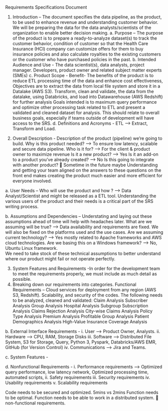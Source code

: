 Requirements Specifications Document

1.	 Introduction – The document specifies the data pipeline, as the product, to be used to enhance revenue and understanding customer behavior. We will be preparing the data for the data analysts/scientists of the organization to enable better decision making.
a.	Purpose – The purpose of the product is to prepare a ready-to-analyze dataset(s) to track the customer behavior, condition of customer so that the Health Care Insurance (HCI) company can customize offers for them to buy insurance policies and also calculate royalties to the existing customers or the customer who have purchased policies in the past. 
b.	Intended Audience and Use - The data scientist(s), data analysts, project manager. Developers, product owner and related subject matter experts (SMEs)
c.	Product Scope - 
Benefit- The benefits of the product is to reduce ETL processing time of the data and enhance cost effectiveness, 
Objectives are to extract the data from local file system and store it in a Datalake (AWS S3). Transform, clean and validate, the data from the datalake, using Databricks, and load into Datawarehouse (AWS Redshift) for further analysis 
Goals intended is to maximum query performance and optimize other processing task related to ETL and present a validated and cleaned dataset for analysis. This should relate to overall business goals, especially if teams outside of development will have access to the SRS.
d.	Definitions and Acronyms - ETL --> Extract, Transform and Load.  



2.	Overall Description - Description of the product (pipeline) we’re going to build.
Why is this product needed? --> To ensure low latency, scalable and secure data pipeline.
Who is it for? --> For the client & product owner to maximize revenue
Is it a new product? -->  Yes
Is it an add-on to a product you’ve already created? --> No
Is this going to integrate with another product?  Sometime in the future maybe 
Understanding and getting your team aligned on the answers to these questions on the front end makes creating the product much easier and more efficient for everyone involved.

a.	 User Needs – 
Who will use the product and how ? --> Data Analyst/Scientist and might be released as a ETL tool. 
Understanding the various users of the product and their needs is a critical part of the SRS writing process.

b.	 Assumptions and Dependencies – Understating and laying out these assumptions ahead of time will help with headaches later. 
What are we assuming will be true? --> Data availability and requirements are fixed. We will also be fixed on the platforms used and the use cases.
Are we assuming current technology? --> Yes mostly related to Apache frameworks and AWS cloud technologies.
Are we basing this on a Windows framework? --> No, Ubuntu Linux framework.  
We need to take stock of these technical assumptions to better understand where our product might fail or not operate perfectly.



3.	System Features and Requirements -In order for the development team to meet the requirements properly, we must include as much detail as possible.
4.	Breaking down our requirements into categories.
Functional Requirements – Cloud services for deployment from any region (AWS S3, Redshift). Scalability, and security of the codes. The following needs to be analyzed, cleaned and validated:
Claim Analysis
Subscriber Analysis
Group Analysis
Hospital Analysis
Subgroup Subscription Analysis
Claims Rejection Analysis
City-wise Claims Analysis
Policy Type Analysis
Premium Analysis
Profitable Group Analysis
Patient Demographics Analysis
High-Value Insurance Coverage Analysis

b.	External Interface Requirements - 
i.	User --> Product Owner, Analysts.
ii.	Hardware --> CPU, RAM, Storage Disks
iii.	Software --> Distributed File System, S3 for Storage, Query, Python 3, Pyspark, Databricks/AWS EMR, GitHub (for Version Control) 
iv.	Communications --> Jira and Teams.

c.	System Features - 

d.	Nonfunctional Requirements - 
i.	Performance requirements --> Optimized query performance, low latency network, Optimized processing time, automated scripts, 
ii.	Safety requirements
iii.	Security requirements
iv.	Usability requirements
v.	Scalability requirements


Code needs to be secured and optimized.
5mins vs 2mins
Function needs to be optimal. Function needs to be able to work in a distributed system.  non-functional requirements.


